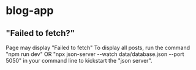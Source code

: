 # blog-app

## "Failed to fetch?"
Page may display "Failed to fetch"
To display all posts, run the command "npm run dev" OR "npx json-server --watch data/database.json --port 5050" in your command line to kickstart the "json server".


